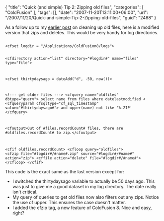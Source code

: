 {
	"title": "Quick (and simple) Tip 2: Zipping old files",
	"categories": [
		"ColdFusion"
	],
	"tags": [],
	"date": "2007-11-20T13:11:00+06:00",
	"url": "/2007/11/20/Quick-and-simple-Tip-2-Zipping-old-files",
	"guid": "2488"
}

As a follow up to my <a href="http://www.raymondcamden.com/index.cfm/2007/11/20/Quick-and-simple-Tip-Deleting-old-files">earlier post</a> on cleaning up old files, here is a modified version that zips and deletes. This would be very handy for log directories.
<!--more-->
<code>
&lt;cfset logdir = "/Applications/ColdFusion8/logs"&gt;

&lt;cfdirectory action="list" directory="#logdir#" name="files" type="file"&gt;

&lt;cfset thirtydaysago = dateAdd("d", -50, now())&gt;

&lt;!--- get older files ---&gt;
&lt;cfquery name="oldfiles" dbtype="query"&gt;
select	name
from	files
where	datelastmodified &lt; &lt;cfqueryparam cfsqltype="cf_sql_timestamp" value="#thirtydaysago#"&gt;
and		upper(name) not like '%.ZIP'
&lt;/cfquery&gt;

&lt;cfoutput&gt;Out of #files.recordCount# files, there are #oldfiles.recordCount# to zip.&lt;/cfoutput&gt;

&lt;cfif oldfiles.recordCount&gt;
	&lt;cfloop query="oldfiles"&gt;
		&lt;cfzip file="#logdir#/#name#.zip" source="#logdir#/#name#" action="zip"&gt;
		&lt;cffile action="delete" file="#logdir#/#name#"&gt;
	&lt;/cfloop&gt;
&lt;/cfif&gt;
</code>

This code is the exact same as the last version except for:

<ul>
<li>I switched the thirtydaysago variable to actually be 50 days ago. This was just to give me a good dataset in my log directory. The date really isn't critical.
<li>My query of queries to get old files now also filters out any zips. Notice the use of upper. This ensures the case doesn't matter.
<li>I added the cfzip tag, a new feature of ColdFusion 8. Nice and easy, right?
</ul>